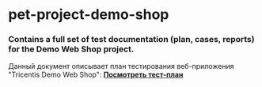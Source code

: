 # pet-project-demo-shop
### Contains a full set of test documentation (plan, cases, reports) for the Demo Web Shop project.
Данный документ описывает план тестирования веб-приложения "Tricentis Demo Web Shop":
**[Посмотреть тест-план](Test-plan.md)**
